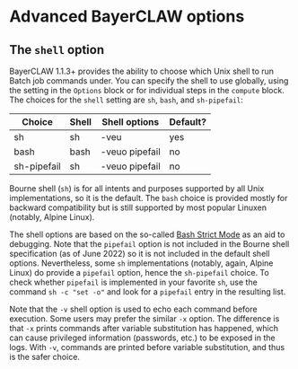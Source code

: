 # Advanced BayerCLAW options

## The `shell` option

BayerCLAW 1.1.3+ provides the ability to choose which Unix shell to run Batch job commands
under. You can specify the shell to use globally, using the setting in the `Options` block
or for individual steps in the `compute` block. The choices for the `shell` setting are
`sh`, `bash`, and `sh-pipefail`:

| Choice      | Shell | Shell options  | Default? |
|-------------|-------|----------------|----------|
| sh          | sh    | -veu           | yes      |
| bash        | bash  | -veuo pipefail | no       |
| sh-pipefail | sh    | -veuo pipefail | no       |

Bourne shell (`sh`) is for all intents and purposes supported by all Unix implementations,
so  it is the default. The `bash` choice is provided mostly for backward compatibility
but is still supported by most popular Linuxen (notably, Alpine Linux).

The shell options are based on the so-called [Bash Strict Mode](http://redsymbol.net/articles/unofficial-bash-strict-mode/)
as an aid to debugging. Note that the `pipefail` option is not included in the Bourne shell
specification (as of June 2022) so it is not included in the default shell options. Nevertheless,
some `sh` implementations (notably, again, Alpine Linux) do provide a `pipefail` option, 
hence the `sh-pipefail` choice. To check whether `pipefail` is implemented in your favorite
`sh`, use the command `sh -c "set -o"` and look for a `pipefail` entry in the resulting list.

Note that the `-v` shell option is used to echo each command before execution. Some users
may prefer the similar `-x` option. The difference is that `-x` prints commands after
variable substitution has happened, which can cause privileged information (passwords,
etc.) to be exposed in the logs. With `-v`, commands are printed before variable substitution,
and thus is the safer choice.
